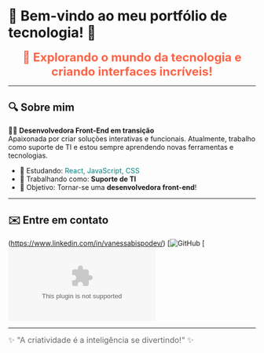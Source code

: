 # 🎨 **Bem-vindo ao meu portfólio de tecnologia!** 🌟

<p align="center">
  <strong><font size="5" color="#FF6347">🚀 Explorando o mundo da tecnologia e criando interfaces incríveis!</font></strong>
</p>

---

## 🔍 Sobre mim

👩‍💻 **Desenvolvedora Front-End em transição**  
Apaixonada por criar soluções interativas e funcionais. Atualmente, trabalho como suporte de TI e estou sempre aprendendo novas ferramentas e tecnologias.

- 🌱 Estudando: <font color="#008080">React, JavaScript, CSS</font>  
- 💼 Trabalhando como: **Suporte de TI**  
- 🎯 Objetivo: Tornar-se uma **desenvolvedora front-end**!

---

## ✉️ Entre em contato

(https://www.linkedin.com/in/vanessabispodev/)
[![GitHub](https://github.com/Vanessabispo)
[![Email](wheidybispo1992@gmail.com)

---

<font size="3" color="#696969">✨ "A criatividade é a inteligência se divertindo!" ✨</font>
